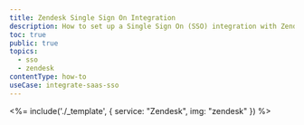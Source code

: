 ```yaml
---
title: Zendesk Single Sign On Integration
description: How to set up a Single Sign On (SSO) integration with Zendesk and Auth0.
toc: true
public: true
topics:
  - sso
  - zendesk
contentType: how-to
useCase: integrate-saas-sso
---
```


<%= include('./_template', {
  service: "Zendesk",
  img: "zendesk"
}) %>
